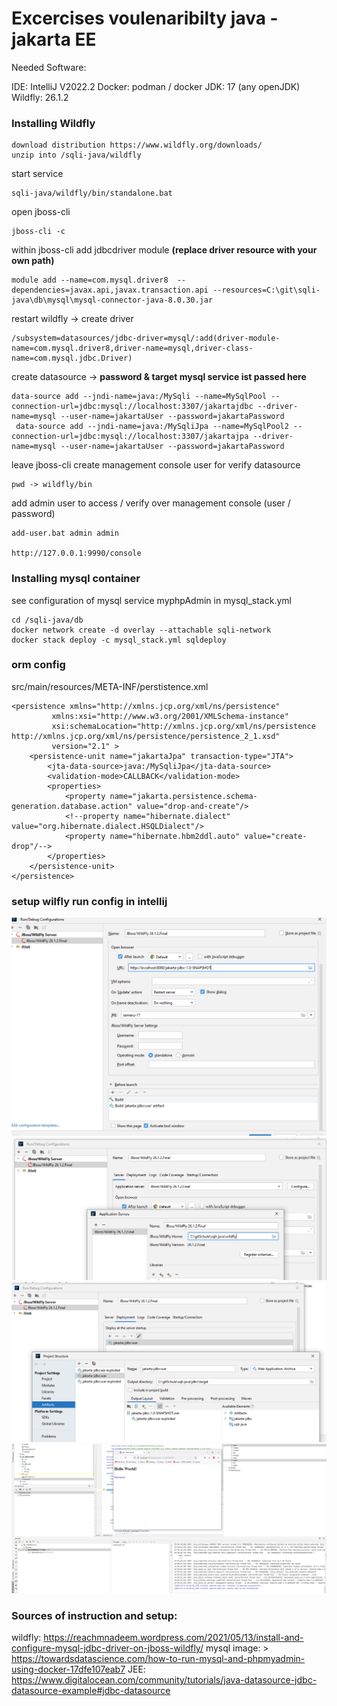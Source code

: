 # Excercises voulenaribilty java - jakarta EE

Needed Software:

IDE:  IntelliJ V2022.2
Docker: podman / docker 
JDK: 17 (any openJDK)
Wildfly: 26.1.2

### Installing Wildfly
    download distribution https://www.wildfly.org/downloads/
	unzip into /sqli-java/wildfly

start service

    sqli-java/wildfly/bin/standalone.bat

open jboss-cli 

    jboss-cli -c

within jboss-cli add jdbcdriver module **(replace driver resource with your own path)**

    module add --name=com.mysql.driver8  --dependencies=javax.api,javax.transaction.api --resources=C:\git\sqli-java\db\mysql\mysql-connector-java-8.0.30.jar

restart wildfly -> create driver

    /subsystem=datasources/jdbc-driver=mysql/:add(driver-module-name=com.mysql.driver8,driver-name=mysql,driver-class-name=com.mysql.jdbc.Driver)

create datasource -> **password & target mysql service ist passed here**

    data-source add --jndi-name=java:/MySqli --name=MySqlPool --connection-url=jdbc:mysql://localhost:3307/jakartajdbc --driver-name=mysql --user-name=jakartaUser --password=jakartaPassword
     data-source add --jndi-name=java:/MySqliJpa --name=MySqlPool2 --connection-url=jdbc:mysql://localhost:3307/jakartajpa --driver-name=mysql --user-name=jakartaUser --password=jakartaPassword

leave jboss-cli
create management console user for verify datasource
    
    pwd -> wildfly/bin

add admin user to access / verify over management console (user / password)

    add-user.bat admin admin
    
    http://127.0.0.1:9990/console


### Installing mysql container

see configuration of mysql service  myphpAdmin in mysql_stack.yml

    cd /sqli-java/db
    docker network create -d overlay --attachable sqli-network
    docker stack deploy -c mysql_stack.yml sqldeploy

### orm config

src/main/resources/META-INF/perstistence.xml

    <persistence xmlns="http://xmlns.jcp.org/xml/ns/persistence"
             xmlns:xsi="http://www.w3.org/2001/XMLSchema-instance"
             xsi:schemaLocation="http://xmlns.jcp.org/xml/ns/persistence
    http://xmlns.jcp.org/xml/ns/persistence/persistence_2_1.xsd"
             version="2.1" >
        <persistence-unit name="jakartaJpa" transaction-type="JTA">
            <jta-data-source>java:/MySqliJpa</jta-data-source>
            <validation-mode>CALLBACK</validation-mode>
            <properties>
                <property name="jakarta.persistence.schema-generation.database.action" value="drop-and-create"/>
                <!--property name="hibernate.dialect" value="org.hibernate.dialect.HSQLDialect"/>
                <property name="hibernate.hbm2ddl.auto" value="create-drop"/-->
            </properties>
        </persistence-unit>
    </persistence>

### setup wilfly run config in intellij

![config1_setup](/doc/startupConfig.PNG)
![config1_wilfly](/doc/wilfly_config.PNG)
![config1_deployment](/doc/deployment_config.PNG)
![config1_start](/doc/local_debugging.PNG)


### Sources of instruction and setup:

wildfly: https://reachmnadeem.wordpress.com/2021/05/13/install-and-configure-mysql-jdbc-driver-on-jboss-wildfly/
mysql image: > https://towardsdatascience.com/how-to-run-mysql-and-phpmyadmin-using-docker-17dfe107eab7
JEE: https://www.digitalocean.com/community/tutorials/java-datasource-jdbc-datasource-example#jdbc-datasource
